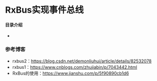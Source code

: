 # RxBus实现事件总线
#### 目录介绍
- 















### 参考博客
- rxbus2：https://blog.csdn.net/demonliuhui/article/details/82532078
- rxbus1：https://www.cnblogs.com/zhujiabin/p/7043442.html
- RxBus的使用：https://www.jianshu.com/p/5f90890cb1d6







